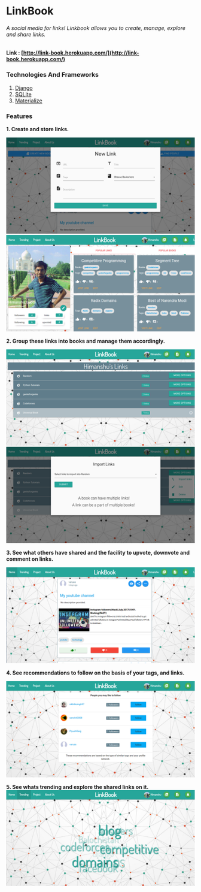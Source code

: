 # LinkBook
###### A social media for links! Linkbook allows you to create, manage, explore and share links.

#### Link : [http://link-book.herokuapp.com/](http://link-book.herokuapp.com/)

### Technologies And Frameworks
1. [Django](https://www.djangoproject.com/)
2. [SQLite](https://www.sqlite.org/)
3. [Materialize](http://materializecss.com/)

### Features
**1. Create and store links.**

![](linkbook/static/1.png)
![](linkbook/static/2.png)

**2. Group these links into books and manage them accordingly.**

![](linkbook/static/3.png)
![](linkbook/static/4.png)

**3. See what others have shared and the facility to upvote, downvote and comment on links.**

![](linkbook/static/5.png)

**4. See recommendations to follow on the basis of your tags, and links.**

![](linkbook/static/6.png)

**5. See whats trending and explore the shared links on it.**
![](linkbook/static/7.png)

 
